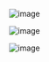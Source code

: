 ![image](https://github.com/user-attachments/assets/4bb4b90c-f111-40b6-8d38-397bea8a824e)

![image](https://github.com/user-attachments/assets/9e62d046-4d6e-4ef1-8321-0ce1231e3105)

![image](https://github.com/user-attachments/assets/d76d1e16-575d-4f87-b692-fec54d0a45e2)
